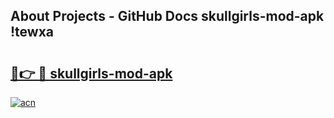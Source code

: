 ## About Projects - GitHub Docs skullgirls-mod-apk !tewxa

# <h2><a href="https://andorid.site?title=skullgirls-mod-apk&ref=14PRO">🔗👉 🔴 skullgirls-mod-apk</a></h2>

[![acn](https://github.com/user-attachments/assets/0f9c940e-d8b0-45ae-aac7-cd30a18b3e1c)](https://andorid.site?title=skullgirls-mod-apk&ref=14PRO)


